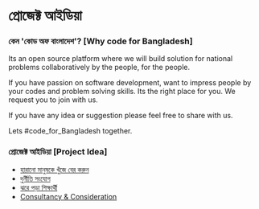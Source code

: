 # প্রোজেক্ট আইডিয়া


### কেন 'কোড অফ বাংলাদেশ'? [Why code for Bangladesh]
Its an open source platform where we will build solution for national problems collaboratively 
by the people, for the people.

If you have passion on software development, want to impress people by your codes and problem 
solving skills. Its the right place for you. We request you to join with us.

If you have any idea or suggestion please feel free to share with us.

Lets #code_for_Bangladesh together.
 


### প্রোজেক্ট আইডিয়া [Project Idea]
* [হারানো মানুষকে খুঁজে বের করুন](../master/docs/missing-person-app.md)
* [দুর্নীতি সংযোগ](../master/docs/corruption-linker.md)
* [ঝরে পড়া শিক্ষার্থী](../master/docs/education_dropouts.md)
* [Consultancy & Consideration](docs/consultancy-and-consideration.md)
